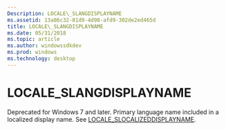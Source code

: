 ```yaml
---
Description: LOCALE\_SLANGDISPLAYNAME
ms.assetid: 13a86c32-81d9-4d98-afd9-302de2ed465d
title: LOCALE\_SLANGDISPLAYNAME
ms.date: 05/31/2018
ms.topic: article
ms.author: windowssdkdev
ms.prod: windows
ms.technology: desktop
---
```


# LOCALE\_SLANGDISPLAYNAME

Deprecated for Windows 7 and later. Primary language name included in a localized display name. See [LOCALE\_SLOCALIZEDDISPLAYNAME](locale-slocalized-constants.md).

 

 



